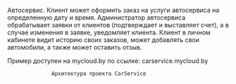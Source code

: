   Автосервис. Клиент может оформить заказ на услуги автосервиса на определенную дату и время. 
Администратор автосервиса обрабатывает заявки от клиентов (подтверждает и выставляет счет), 
а в случае изменения в заявке, уведомляет клиента. Клиент в личном кабинете видит историю 
своих заказов, может добавлять свои автомобили, а также может оставить отзыв.

  Пример доступен на mycloud.by по ссылке: carservice.mycloud.by

                  Архитектура проекта CarService
                  
                  
